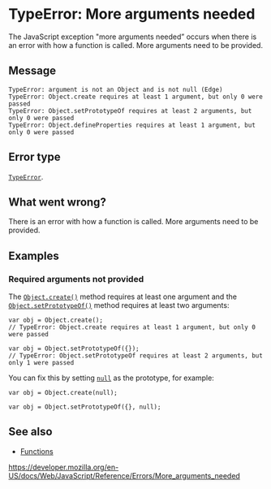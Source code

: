 TypeError: More arguments needed
================================

The JavaScript exception "more arguments needed” occurs when there is an error with how a function is called. More arguments need to be provided.

Message
-------

    TypeError: argument is not an Object and is not null (Edge)
    TypeError: Object.create requires at least 1 argument, but only 0 were passed
    TypeError: Object.setPrototypeOf requires at least 2 arguments, but only 0 were passed
    TypeError: Object.defineProperties requires at least 1 argument, but only 0 were passed

Error type
----------

[`TypeError`](../global_objects/typeerror).

What went wrong?
----------------

There is an error with how a function is called. More arguments need to be provided.

Examples
--------

### Required arguments not provided

The [`Object.create()`](../global_objects/object/create) method requires at least one argument and the [`Object.setPrototypeOf()`](../global_objects/object/setprototypeof) method requires at least two arguments:

    var obj = Object.create();
    // TypeError: Object.create requires at least 1 argument, but only 0 were passed

    var obj = Object.setPrototypeOf({});
    // TypeError: Object.setPrototypeOf requires at least 2 arguments, but only 1 were passed

You can fix this by setting [`null`](../global_objects/null) as the prototype, for example:

    var obj = Object.create(null);

    var obj = Object.setPrototypeOf({}, null);

See also
--------

-   [Functions](https://developer.mozilla.org/en-US/docs/Web/JavaScript/Guide/Functions)

<a href="https://developer.mozilla.org/en-US/docs/Web/JavaScript/Reference/Errors/More_arguments_needed" class="_attribution-link">https://developer.mozilla.org/en-US/docs/Web/JavaScript/Reference/Errors/More_arguments_needed</a>
